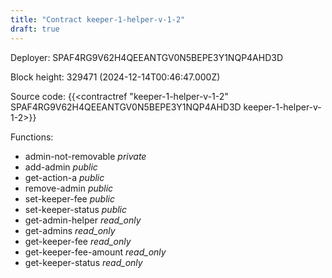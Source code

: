 ```yaml
---
title: "Contract keeper-1-helper-v-1-2"
draft: true
---
```

Deployer: SPAF4RG9V62H4QEEANTGV0N5BEPE3Y1NQP4AHD3D


 



Block height: 329471 (2024-12-14T00:46:47.000Z)

Source code: {{<contractref "keeper-1-helper-v-1-2" SPAF4RG9V62H4QEEANTGV0N5BEPE3Y1NQP4AHD3D keeper-1-helper-v-1-2>}}

Functions:

* admin-not-removable _private_
* add-admin _public_
* get-action-a _public_
* remove-admin _public_
* set-keeper-fee _public_
* set-keeper-status _public_
* get-admin-helper _read_only_
* get-admins _read_only_
* get-keeper-fee _read_only_
* get-keeper-fee-amount _read_only_
* get-keeper-status _read_only_
